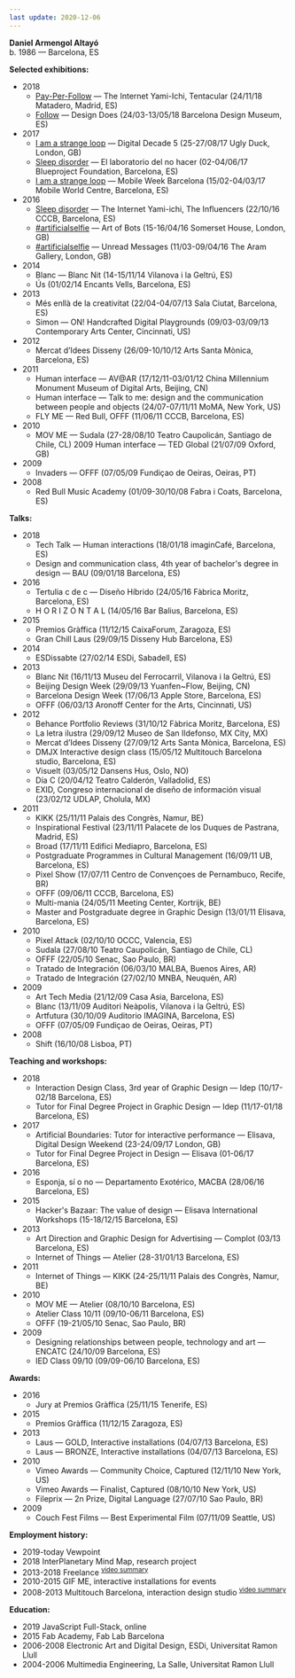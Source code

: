 ```yaml
---
last update: 2020-12-06
---
```

**Daniel Armengol Altayó**  
b. 1986 — Barcelona, ES

**Selected exhibitions:**
- 2018 
    - [Pay-Per-Follow](https://armengol-altayo.com/payperfollow.html) — The Internet Yami-Ichi, Tentacular (24/11/18 Matadero, Madrid, ES) 
    - [Follow](https://armengol-altayo.com/follow.html) — Design Does (24/03-13/05/18 Barcelona Design Museum, ES)
- 2017 
    - [I am a strange loop](https://armengol-altayo.com/iamastrangeloop.html) — Digital Decade 5 (25-27/08/17 Ugly Duck, London, GB)
    - [Sleep disorder](https://armengol-altayo.com/sleepdisorder.html) — El laboratorio del no hacer (02-04/06/17 Blueproject Foundation,
Barcelona, ES)
    - [I am a strange loop](https://armengol-altayo.com/iamastrangeloop.html) — Mobile Week Barcelona (15/02-04/03/17 Mobile World Centre,
Barcelona, ES)
- 2016 
    - [Sleep disorder](https://armengol-altayo.com/sleepdisorder.html) — The Internet Yami-ichi, The Influencers (22/10/16 CCCB, Barcelona,
ES)
    - [#artificialselfie](https://armengol-altayo.com/artificialselfie.html) — Art of Bots (15-16/04/16 Somerset House, London, GB)
    - [#artificialselfie](https://armengol-altayo.com/artificialselfie.html) — Unread Messages (11/03-09/04/16 The Aram Gallery, London, GB) 
- 2014 
    - Blanc — Blanc Nit (14-15/11/14 Vilanova i la Geltrú, ES)
    - Ús (01/02/14 Encants Vells, Barcelona, ES)
- 2013 
    - Més enllà de la creativitat (22/04-04/07/13 Sala Ciutat, Barcelona, ES)
    - Simon — ON! Handcrafted Digital Playgrounds (09/03-03/09/13 Contemporary Arts
Center, Cincinnati, US)
- 2012 
    - Mercat d’Idees Disseny (26/09-10/10/12 Arts Santa Mònica, Barcelona, ES)
- 2011 
    - Human interface — AV@AR (17/12/11-03/01/12 China Millennium Monument Museum of
Digital Arts, Beijing, CN)
    - Human interface — Talk to me: design and the communication between people and
objects (24/07-07/11/11 MoMA, New York, US)
    - FLY ME — Red Bull, OFFF (11/06/11 CCCB, Barcelona, ES)
- 2010 
    - MOV ME — Sudala (27-28/08/10 Teatro Caupolicán, Santiago de Chile, CL) 2009 Human interface — TED Global (21/07/09 Oxford, GB)
- 2009 
    - Invaders — OFFF (07/05/09 Fundiçao de Oeiras, Oeiras, PT)
- 2008 
    - Red Bull Music Academy (01/09-30/10/08 Fabra i Coats, Barcelona, ES)

**Talks:**
- 2018 
    - Tech Talk — Human interactions (18/01/18 imaginCafé, Barcelona, ES)
    - Design and communication class, 4th year of bachelor's degree in design — BAU
(09/01/18 Barcelona, ES)
- 2016 
    - Tertulia c de c — Diseño Híbrido (24/05/16 Fàbrica Moritz, Barcelona, ES)
    - H O R I Z O N T A L (14/05/16 Bar Balius, Barcelona, ES)
- 2015 
    - Premios Gràffica (11/12/15 CaixaForum, Zaragoza, ES)
    - Gran Chill Laus (29/09/15 Disseny Hub Barcelona, ES)
- 2014 
    - ESDissabte (27/02/14 ESDi, Sabadell, ES)
- 2013 
    - Blanc Nit (16/11/13 Museu del Ferrocarril, Vilanova i la Geltrú, ES)
    - Beijing Design Week (29/09/13 Yuanfen~Flow, Beijing, CN)
    - Barcelona Design Week (17/06/13 Apple Store, Barcelona, ES)
    - OFFF (06/03/13 Aronoff Center for the Arts, Cincinnati, US)
- 2012 
    - Behance Portfolio Reviews (31/10/12 Fàbrica Moritz, Barcelona, ES)
    - La letra ilustra (29/09/12 Museo de San Ildefonso, MX City, MX)
    - Mercat d’Idees Disseny (27/09/12 Arts Santa Mònica, Barcelona, ES)
    - DMJX Interactive design class (15/05/12 Multitouch Barcelona studio, Barcelona, ES) 
    - Visuelt (03/05/12 Dansens Hus, Oslo, NO)
    - Día C (20/04/12 Teatro Calderón, Valladolid, ES)
    - EXID, Congreso internacional de diseño de información visual (23/02/12 UDLAP, Cholula, MX)
- 2011 
    - KIKK (25/11/11 Palais des Congrès, Namur, BE)
    - Inspirational Festival (23/11/11 Palacete de los Duques de Pastrana, Madrid, ES) 
    - Broad (17/11/11 Edifici Mediapro, Barcelona, ES)
    - Postgraduate Programmes in Cultural Management (16/09/11 UB, Barcelona, ES) 
    - Pixel Show (17/07/11 Centro de Convençoes de Pernambuco, Recife, BR)
    - OFFF (09/06/11 CCCB, Barcelona, ES)
    - Multi-mania (24/05/11 Meeting Center, Kortrijk, BE)
    - Master and Postgraduate degree in Graphic Design (13/01/11 Elisava, Barcelona, ES) 
- 2010 
    - Pixel Attack (02/10/10 OCCC, Valencia, ES)
    - Sudala (27/08/10 Teatro Caupolicán, Santiago de Chile, CL)
    - OFFF (22/05/10 Senac, Sao Paulo, BR)
    - Tratado de Integración (06/03/10 MALBA, Buenos Aires, AR)
    - Tratado de Integración (27/02/10 MNBA, Neuquén, AR)
- 2009 
    - Art Tech Media (21/12/09 Casa Asia, Barcelona, ES)
    - Blanc (13/11/09 Auditori Neàpolis, Vilanova i la Geltrú, ES)
    - Artfutura (30/10/09 Auditorio IMAGINA, Barcelona, ES)
    - OFFF (07/05/09 Fundiçao de Oeiras, Oeiras, PT)
- 2008 
    - Shift (16/10/08 Lisboa, PT)

**Teaching and workshops:**
- 2018 
    - Interaction Design Class, 3rd year of Graphic Design — Idep (10/17-02/18 Barcelona, ES)
    - Tutor for Final Degree Project in Graphic Design — Idep (11/17-01/18 Barcelona, ES) 
- 2017
    - Artificial Boundaries: Tutor for interactive performance — Elisava, Digital Design
Weekend (23-24/09/17 London, GB)
    - Tutor for Final Degree Project in Design — Elisava (01-06/17 Barcelona, ES)
- 2016 
    - Esponja, sí o no — Departamento Exotérico, MACBA (28/06/16 Barcelona, ES)
- 2015 
    - Hacker's Bazaar: The value of design — Elisava International Workshops (15-18/12/15
Barcelona, ES)
- 2013 
    - Art Direction and Graphic Design for Advertising — Complot (03/13 Barcelona, ES) 
    - Internet of Things — Atelier (28-31/01/13 Barcelona, ES)
- 2011 
    - Internet of Things — KIKK (24-25/11/11 Palais des Congrès, Namur, BE)
- 2010 
    - MOV ME — Atelier (08/10/10 Barcelona, ES)
    - Atelier Class 10/11 (09/10-06/11 Barcelona, ES)
    - OFFF (19-21/05/10 Senac, Sao Paulo, BR)
- 2009 
    - Designing relationships between people, technology and art — ENCATC (24/10/09
Barcelona, ES)
    - IED Class 09/10 (09/09-06/10 Barcelona, ES)

**Awards:**
- 2016 
    - Jury at Premios Gràffica (25/11/15 Tenerife, ES)
- 2015 
    - Premios Gràffica (11/12/15 Zaragoza, ES)
- 2013 
    - Laus — GOLD, Interactive installations (04/07/13 Barcelona, ES)
    - Laus — BRONZE, Interactive installations (04/07/13 Barcelona, ES)
- 2010 
    - Vimeo Awards — Community Choice, Captured (12/11/10 New York, US) 
    - Vimeo Awards — Finalist, Captured (08/10/10 New York, US)
    - Fileprix — 2n Prize, Digital Language (27/07/10 Sao Paulo, BR)
- 2009 
    - Couch Fest Films — Best Experimental Film (07/11/09 Seattle, US)

**Employment history:**
- 2019-today Vewpoint
- 2018 InterPlanetary Mind Map, research project
- 2013-2018 Freelance <sup>[video summary](https://www.youtube.com/watch?v=HDw3ZGR1gFw)</sup>
- 2010-2015 GIF ME, interactive installations for events
- 2008-2013 Multitouch Barcelona, interaction design studio <sup>[video summary](https://www.youtube.com/watch?v=S13tjz6TKek)</sup>

**Education:**
- 2019 JavaScript Full-Stack, online
- 2015 Fab Academy, Fab Lab Barcelona
- 2006-2008 Electronic Art and Digital Design, ESDi, Universitat Ramon Llull
- 2004-2006 Multimedia Engineering, La Salle, Universitat Ramon Llull

